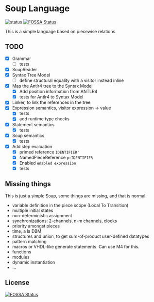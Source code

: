 # Soup Language

![status](https://github.com/plug-obp/soup-js/actions/workflows/node.js.yml/badge.svg)
[![FOSSA Status](https://app.fossa.com/api/projects/git%2Bgithub.com%2Fplug-obp%2Fsoup-js.svg?type=shield)](https://app.fossa.com/projects/git%2Bgithub.com%2Fplug-obp%2Fsoup-js?ref=badge_shield)

This is a simple language based on piecewise relations.

## TODO

- [x] Grammar
  - [ ] tests
- [x] SoupReader
- [x] Syntax Tree Model
  - [ ] define structural equality with a visitor instead inline
- [x] Map the Antlr4 tree to the Syntax Model
  - [x] Add position information from ANTLR4
  - [x] tests for Antlr4 to Syntax Model
- [x] Linker, to link the references in the tree
- [x] Expression semantics, visitor expression -> value
  - [x] tests
  - [x] add runtime type checks
- [x] Statement semantics
  - [x] tests
- [x] Soup semantics
  - [x] tests
- [x] Add step evaluation
  - [x] primed reference `IDENTIFIER'`
  - [x] NamedPieceReference `p:IDENTIFIER`
  - [x] Enabled `enabled expression`
  - [x] tests

## Missing things

This is just a simple Soup, some things are missing, and that is normal.

- variable definition in the piece scope (Local To Transition)
- multiple initial states
- non-deterministic assignment
- synchronizations: 2-channels, n-m channels, clocks
- priority amongst pieces
- time, a la DBM
- structures and union, to get sum-of-product user-defined datatypes
- pattern matching
- macros or VHDL-like generate statements. Can use M4 for this.
- functions
- modules
- dynamic instantiation
- ...


## License
[![FOSSA Status](https://app.fossa.com/api/projects/git%2Bgithub.com%2Fplug-obp%2Fsoup-js.svg?type=large)](https://app.fossa.com/projects/git%2Bgithub.com%2Fplug-obp%2Fsoup-js?ref=badge_large)